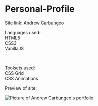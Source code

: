 # Personal-Profile

<html>
  <p>Site link: <a href="andrew-carbungco.netlify.com">Andrew Carbungco</a></p>
  <p>Languages used:<br>
    HTML5<br >
    CSS3<br >
    VanillaJS</p><br >
  <p>Toolsets used:<br>
    CSS Grid<br>
    CSS Animations</p>
  
  <p>Preview of site:<p>
  <img src="#" alt="Picture of Andrew Carbungco's portfolio">
    
</html>
